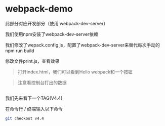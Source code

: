 # webpack-demo

此部分对应开发部分（使用 webpack-dev-server）

我们使用npm安装了webpack-dev-server依赖

我们修改了wepack.config.js，配置了webpack-dev-server来替代每次手动的npm run build

修改文件print.js，查看效果

> 打开index.html，我们可以看到Hello webpack和一个按钮

> 注意看控制台打出的数据

##

我们先来看下一个TAG(V4.4)

在命令行 / 终端输入以下命令

```bash
git checkout v4.4
```





